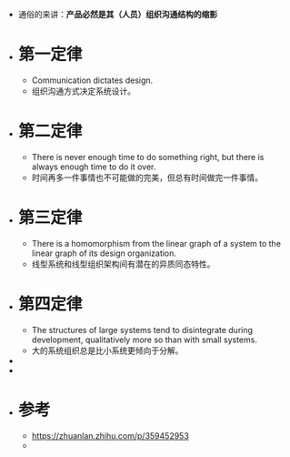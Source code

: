 - 通俗的来讲：**产品必然是其（人员）组织沟通结构的缩影**
- # 第一定律
	- Communication dictates design.
	- 组织沟通方式决定系统设计。
- # 第二定律
	- There is never enough time to do something right, but there is always enough time to do it over.
	- 时间再多一件事情也不可能做的完美，但总有时间做完一件事情。
- # 第三定律
	- There is a homomorphism from the linear graph of a system to the linear graph of its design organization.
	- 线型系统和线型组织架构间有潜在的异质同态特性。
- # 第四定律
	- The structures of large systems tend to disintegrate during development, qualitatively more so than with small systems.
	- 大的系统组织总是比小系统更倾向于分解。
-
-
- # 参考
	- https://zhuanlan.zhihu.com/p/359452953
	-